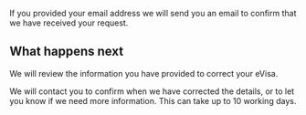 If you provided your email address we will send you an email to confirm that we have received your request.

<h2 class='govuk-heading-m'>What happens next</h2>

We will review the information you have provided to correct your eVisa.

We will contact you to confirm when we have corrected the details, or to let you know if we need more information. This can take up to 10 working days.
